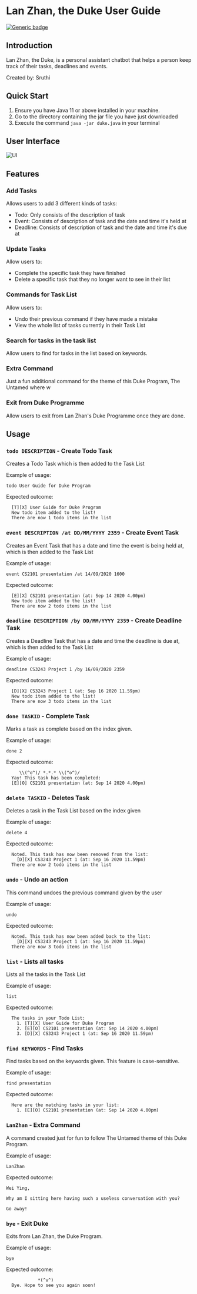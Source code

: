 # Lan Zhan, the Duke User Guide

[![Generic badge](https://img.shields.io/badge/Download-duke.jar-green>.svg)](https://github.com/Sruthisarav/ip/releases/download/A-Release/duke.jar)

## Introduction
Lan Zhan, the Duke, is a personal assistant chatbot that helps a person keep 
track of their tasks, deadlines and events. 

Created by: Sruthi 

## Quick Start
1. Ensure you have Java 11 or above installed in your machine.
2. Go to the directory containing the jar file you have just downloaded
3. Execute the command `java -jar duke.java` in your terminal

## User Interface
![UI](Ui.png)

## Features 

### Add Tasks
Allows users to add 3 different kinds of tasks: 
- Todo: Only consists of the description of task 
- Event: Consists of description of task and the date and time it's held at 
- Deadline: Consists of description of task and the date and time it's due at 

### Update Tasks
Allow users to: 
- Complete the specific task they have finished
- Delete a specific task that they no longer want to see in their list

### Commands for Task List
Allow users to:
- Undo their previous command if they have made a mistake
- View the whole list of tasks currently in their Task List
    
### Search for tasks in the task list
Allow users to find for tasks in the list based on keywords.

### Extra Command
Just a fun additional command for the theme of this Duke Program, The Untamed where w

### Exit from Duke Programme
Allow users to exit from Lan Zhan's Duke Programme once they are done.

## Usage

### `todo DESCRIPTION` - Create Todo Task

Creates a Todo Task which is then added to the Task List

Example of usage: 

`todo User Guide for Duke Program`

Expected outcome:

```  
  [T][X] User Guide for Duke Program
  New todo item added to the list!
  There are now 1 todo items in the list
```

### `event DESCRIPTION /at DD/MM/YYYY 2359` - Create Event Task

Creates an Event Task that has a date and time the event is being held at, which is then added to the Task List

Example of usage: 

`event CS2101 presentation /at 14/09/2020 1600`

Expected outcome:

```
  [E][X] CS2101 presentation (at: Sep 14 2020 4.00pm)
  New todo item added to the list!
  There are now 2 todo items in the list
```

### `deadline DESCRIPTION /by DD/MM/YYYY 2359` - Create Deadline Task

Creates a Deadline Task that has a date and time the deadline is due at, which is then added to the Task List

Example of usage: 

`deadline CS3243 Project 1 /by 16/09/2020 2359`

Expected outcome:

```
  [D][X] CS3243 Project 1 (at: Sep 16 2020 11.59pm)
  New todo item added to the list!
  There are now 3 todo items in the list
```

### `done TASKID` - Complete Task

Marks a task as complete based on the index given.

Example of usage: 

`done 2`

Expected outcome:

```
     \\(^o^)/ *.*.* \\(^o^)/
  Yay! This task has been completed:
  [E][O] CS2101 presentation (at: Sep 14 2020 4.00pm)
```

### `delete TASKID` - Deletes Task

Deletes a task in the Task List based on the index given

Example of usage: 

`delete 4`

Expected outcome:

```
  Noted. This task has now been removed from the list:
    [D][X] CS3243 Project 1 (at: Sep 16 2020 11.59pm)
  There are now 2 todo items in the list
```

### `undo` - Undo an action

This command undoes the previous command given by the user

Example of usage: 

`undo`

Expected outcome:

```
  Noted. This task has now been added back to the list:
    [D][X] CS3243 Project 1 (at: Sep 16 2020 11.59pm)
  There are now 3 todo items in the list
```

### `list` - Lists all tasks

Lists all the tasks in the Task List

Example of usage: 

`list`

Expected outcome:

```
  The tasks in your Todo List:
    1. [T][X] User Guide for Duke Program
    2. [E][O] CS2101 presentation (at: Sep 14 2020 4.00pm)
    3. [D][X] CS3243 Project 1 (at: Sep 16 2020 11.59pm)
```

### `find KEYWORDS` - Find Tasks

Find tasks based on the keywords given. This feature is case-sensitive.

Example of usage: 

`find presentation`

Expected outcome:

```
  Here are the matching tasks in your list:
    1. [E][O] CS2101 presentation (at: Sep 14 2020 4.00pm)
```

### `LanZhan` - Extra Command

A command created just for fun to follow The Untamed theme of this Duke Program.

Example of usage: 

`LanZhan`

Expected outcome:

```
Wei Ying,

Why am I sitting here having such a useless conversation with you?

Go away!
```

### `bye` - Exit Duke

Exits from Lan Zhan, the Duke Program.

Example of usage: 

`bye`

Expected outcome:

```
            *(^v^)
  Bye. Hope to see you again soon!
```
